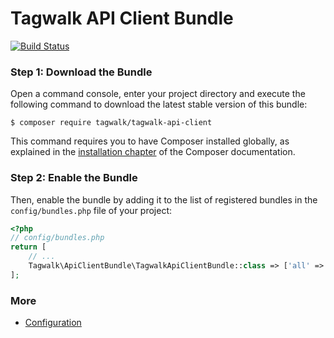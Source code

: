 Tagwalk API Client Bundle
=========================

[![Build Status](https://travis-ci.org/tag-walk/tagwalk-api-client.svg?branch=master)](https://travis-ci.org/tag-walk/tagwalk-api-client)

### Step 1: Download the Bundle

Open a command console, enter your project directory and execute the
following command to download the latest stable version of this bundle:

```console
$ composer require tagwalk/tagwalk-api-client
```

This command requires you to have Composer installed globally, as explained
in the [installation chapter](https://getcomposer.org/doc/00-intro.md)
of the Composer documentation.

### Step 2: Enable the Bundle

Then, enable the bundle by adding it to the list of registered bundles
in the `config/bundles.php` file of your project:

```php
<?php
// config/bundles.php
return [
    // ...
    Tagwalk\ApiClientBundle\TagwalkApiClientBundle::class => ['all' => true]
];
```

### More

* [Configuration](Resources/doc/index.md)
